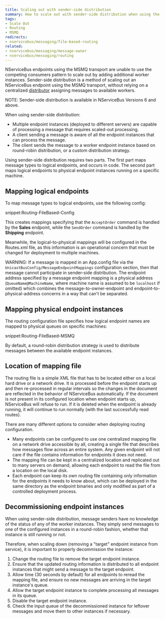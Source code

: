 ```yaml
---
title: Scaling out with sender-side distribution
summary: How to scale out with sender-side distribution when using the MSMQ transport.
tags:
- Scale Out
- Routing
- MSMQ
redirects:
- nservicebus/messaging/file-based-routing
related:
- nservicebus/messaging/message-owner
- nservicebus/messaging/routing
---
```


NServiceBus endpoints using the MSMQ transport are unable to use the competing consumers pattern to scale out by adding additional worker instances. Sender-side distribution is a method of scaling out an NServiceBus endpoint using the MSMQ transport, without relying on a centralized [distributor](distributor/) assigning messages to available workers.

NOTE: Sender-side distribution is available in NServiceBus Versions 6 and above.

When using sender-side distribution:

* Multiple endpoint instances (deployed to different servers) are capable of processing a message that requires scaled-out processing.
* A client sending a message is aware of all the endpoint instances that can process the message.
* The client sends the message to a worker endpoint instance based on round-robin distribution, or a custom distribution strategy.

Using sender-side distribution requires two parts. The first part maps message types to logical endpoints, and occurs in code. The second part maps logical endpoints to physical endpoint instances running on a specific machine.


## Mapping logical endpoints

To map message types to logical endpoints, use the following config:

snippet:Routing-FileBased-Config

This creates mappings specifying that the `AcceptOrder` command is handled by the **Sales** endpoint, while the `SendOrder` command is handled by the **Shipping** endpoint.

Meanwhile, the logical-to-physical mappings will be configured in the Routes.xml file, as this information is an operational concern that must be changed for deployment to multiple machines.

WARNING: If a message is mapped in an App.config file via the `UnicastBusConfig/MessageEndpointMappings` configuration section, then that message cannot participate in sender-side distribution. The endpoint address specified by a message endpoint mapping is a physical address (`QueueName@MachineName`, where machine name is assumed to be `localhost` if omitted) which combines the message-to-owner-endpoint and endpoint-to-physical-address concerns in a way that can't be separated.


## Mapping physical endpoint instances

The routing configuration file specifies how logical endpoint names are mapped to physical queues on specific machines:

snippet:Routing-FileBased-MSMQ

By default, a round-robin distribution strategy is used to distribute messages between the available endpoint instances.


## Location of mapping file

The routing file is a simple XML file that has to be located either on a local hard drive or a network drive. It is processed before the endpoint starts up and then re-processed in regular intervals so the changes in the document are reflected in the behavior of NServiceBus automatically. If the document is not present in its configured location when endpoint starts up, NServiceBus will refuse to run. If it is deleted when the endpoint is already running, it will continue to run normally (with the last successfully read routes).

There are many different options to consider when deploying routing configuration.

* Many endpoints can be configured to use one centralized mapping file on a network drive accessible by all, creating a single file that describes how messages flow across an entire system. Any given endpoint will not care if the file contains information for endpoints it does not need.
* The mapping file can be kept in a centralized location and replicated out to many servers on demand, allowing each endpoint to read the file from a location on the local disk.
* Each endpoint can keep its own routing file containing only information for the endpoints it needs to know about, which can be deployed in the same directory as the endpoint binaries and only modified as part of a controlled deployment process.


## Decommissioning endpoint instances

When using sender-side distribution, message senders have no knowledge of the status of any of the worker instances. They simply send messages to one of the configured instances in a round-robin fashion, whether that instance is still running or not.

Therefore, when scaling down (removing a "target" endpoint instance from service), it is important to properly decommission the instance:

1. Change the routing file to remove the target endpoint instance.
2. Ensure that the updated routing information is distributed to all endpoint instances that might send a message to the target endpoint.
3. Allow time (30 seconds by default) for all endpoints to reread the mapping file, and ensure no new messages are arriving in the target instance's queue.
4. Allow the target endpoint instance to complete processing all messages in its queue.
5. Disable the target endpoint instance.
7. Check the input queue of the decommissioned instance for leftover messages and move them to other instances if necessary.
